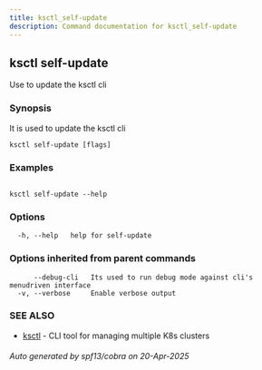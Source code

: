 ```yaml
---
title: ksctl_self-update
description: Command documentation for ksctl_self-update
---
```


## ksctl self-update

Use to update the ksctl cli

### Synopsis

It is used to update the ksctl cli

```
ksctl self-update [flags]
```

### Examples

```

ksctl self-update --help

```

### Options

```
  -h, --help   help for self-update
```

### Options inherited from parent commands

```
      --debug-cli   Its used to run debug mode against cli's menudriven interface
  -v, --verbose     Enable verbose output
```

### SEE ALSO

* [ksctl](ksctl.md)	 - CLI tool for managing multiple K8s clusters

###### Auto generated by spf13/cobra on 20-Apr-2025
